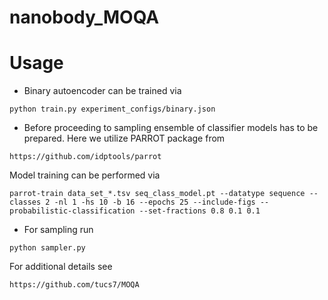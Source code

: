 # nanobody_MOQA


# Usage

* Binary autoencoder can be trained via

```
python train.py experiment_configs/binary.json
```

* Before proceeding to sampling ensemble of classifier models has to be prepared. Here we utilize PARROT package from

```
https://github.com/idptools/parrot
```

Model training can be performed via

```
parrot-train data_set_*.tsv seq_class_model.pt --datatype sequence --classes 2 -nl 1 -hs 10 -b 16 --epochs 25 --include-figs --probabilistic-classification --set-fractions 0.8 0.1 0.1
```

* For sampling run

```
python sampler.py
```

For additional details see

```
https://github.com/tucs7/MOQA
```
